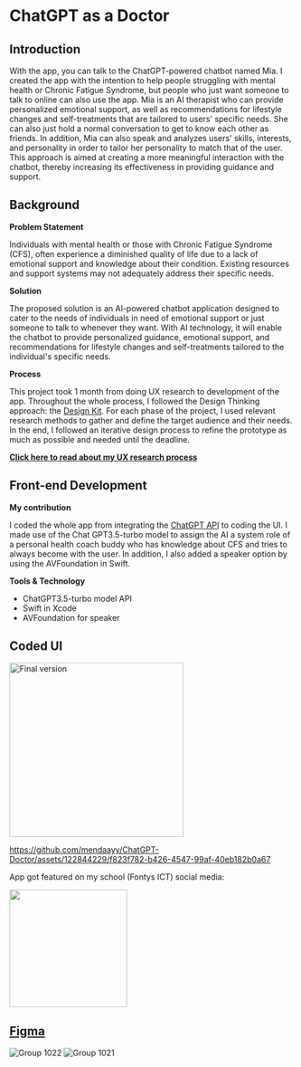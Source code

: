 # ChatGPT as a Doctor

## Introduction 

With the app, you can talk to the ChatGPT-powered chatbot named Mia. I created the app with the intention to help people struggling with mental health
or Chronic Fatigue Syndrome, but people who just want someone to talk to online can also use the app. 
Mia is an AI therapist who can provide personalized emotional support, as well as recommendations for lifestyle changes 
and self-treatments that are tailored to users' specific needs. She can also just hold a normal conversation to get to know each other as friends.
In addition, Mia can also speak and analyzes users' skills, interests, and personality in order to tailor her personality to match that of the user. This
approach is aimed at creating a more meaningful interaction with the chatbot, thereby increasing its effectiveness in providing guidance and support. 

## Background

**Problem Statement**

Individuals with mental health or those with Chronic Fatigue Syndrome (CFS), often experience a diminished quality of 
life due to a lack of emotional support and knowledge about their condition. Existing resources and support systems may not adequately 
address their specific needs. 

**Solution**

The proposed solution is an AI-powered chatbot application designed to cater to the needs of individuals in need of emotional support 
or just someone to talk to whenever they want. With AI technology, it will enable the chatbot to provide personalized guidance, emotional support, and 
recommendations for lifestyle changes and self-treatments tailored to the individual's specific needs. 

**Process**

This project took 1 month from doing UX research to development of the app. Throughout the whole process, I followed the Design 
Thinking approach: the [Design Kit](https://www.designkit.org/). For each phase of the project, I used relevant research methods 
to gather and define the target audience and their needs. In the end, I followed an iterative design process to refine the prototype 
as much as possible and needed until the deadline. 

**[Click here to read about my UX research process](https://portfolio.drieam.app/s/GuxUr36X/5wSk2zsfCDoEdS7ZFqmaKNMP)**

## Front-end Development 

**My contribution**

I coded the whole app from integrating the [ChatGPT API](https://openai.com/blog/introducing-chatgpt-and-whisper-apis) to coding the UI. 
I made use of the Chat GPT3.5-turbo model to assign the AI a system role of a personal health coach buddy who has knowledge about CFS and tries to always become 
with the user. In addition, I also added a speaker option by using the AVFoundation in Swift.

**Tools & Technology**
- ChatGPT3.5-turbo model API
- Swift in Xcode
- AVFoundation for speaker

## Coded UI
<img width="308" alt="Final version" src="https://github.com/mendaayy/ChatGPT-Doctor/assets/122844229/56cbd643-0c88-49f2-9141-5a69f452597b">

https://github.com/mendaayy/ChatGPT-Doctor/assets/122844229/f823f782-b426-4547-99af-40eb182b0a67

App got featured on my school (Fontys ICT) social media:

<img width="208" src="https://github.com/mendaayy/ChatGPT-Doctor/assets/122844229/e46904c4-daeb-483d-9ecf-05f98ca1dea7">


## [Figma](https://www.figma.com/proto/73xJ3y8383916bFTLa9X9S/MiaMate-High-Fidelity-Prototype?type=design&node-id=1-2&scaling=scale-down&page-id=0%3A1&starting-point-node-id=1%3A2)

![Group 1022](https://github.com/mendaayy/ChatGPT-Doctor/assets/122844229/d4288107-827c-4c0d-bd7c-5ef535fc609f)
![Group 1021](https://github.com/mendaayy/ChatGPT-Doctor/assets/122844229/9623a9a1-f73e-4073-a7eb-2b0e48d29e61)




